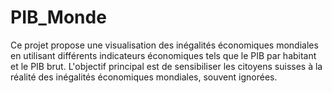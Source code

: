 # PIB_Monde
Ce projet propose une visualisation des inégalités économiques mondiales en utilisant différents indicateurs économiques tels que le PIB par habitant et le PIB brut. L'objectif principal est de sensibiliser les citoyens suisses à la réalité des inégalités économiques mondiales, souvent ignorées.
